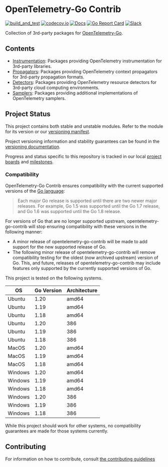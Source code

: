 # OpenTelemetry-Go Contrib

[![build_and_test](https://github.com/open-telemetry/opentelemetry-go-contrib/workflows/build_and_test/badge.svg)](https://github.com/open-telemetry/opentelemetry-go-contrib/actions?query=workflow%3Abuild_and_test+branch%3Amain)
[![codecov.io](https://codecov.io/gh/open-telemetry/opentelemetry-go-contrib/coverage.svg?branch=main)](https://app.codecov.io/gh/open-telemetry/opentelemetry-go-contrib?branch=main)
[![Docs](https://godoc.org/github.com/lytics/opentelemetry-go-contrib?status.svg)](https://pkg.go.dev/github.com/lytics/opentelemetry-go-contrib)
[![Go Report Card](https://goreportcard.com/badge/github.com/lytics/opentelemetry-go-contrib)](https://goreportcard.com/report/github.com/lytics/opentelemetry-go-contrib)
[![Slack](https://img.shields.io/badge/slack-@cncf/otel--go-brightgreen.svg?logo=slack)](https://cloud-native.slack.com/archives/C01NPAXACKT)

Collection of 3rd-party packages for [OpenTelemetry-Go](https://github.com/open-telemetry/opentelemetry-go).

## Contents

- [Instrumentation](./instrumentation/): Packages providing OpenTelemetry instrumentation for 3rd-party libraries.
- [Propagators](./propagators/): Packages providing OpenTelemetry context propagators for 3rd-party propagation formats.
- [Detectors](./detectors/): Packages providing OpenTelemetry resource detectors for 3rd-party cloud computing environments.
- [Samplers](./samplers/): Packages providing additional implementations of OpenTelemetry samplers.

## Project Status

This project contains both stable and unstable modules.
Refer to the module for its version or our [versioning manifest](./versions.yaml).

Project versioning information and stability guarantees can be found in the [versioning documentation](https://github.com/open-telemetry/opentelemetry-go/blob/a724cf884287e04785eaa91513d26a6ef9699288/VERSIONING.md).

Progress and status specific to this repository is tracked in our local [project boards](https://github.com/open-telemetry/opentelemetry-go-contrib/projects?query=is%3Aopen) and [milestones](https://github.com/open-telemetry/opentelemetry-go-contrib/milestones).

### Compatibility

OpenTelemetry-Go Contrib ensures compatibility with the current supported
versions of
the [Go language](https://golang.org/doc/devel/release#policy):

> Each major Go release is supported until there are two newer major releases.
> For example, Go 1.5 was supported until the Go 1.7 release, and Go 1.6 was supported until the Go 1.8 release.

For versions of Go that are no longer supported upstream, opentelemetry-go-contrib will
stop ensuring compatibility with these versions in the following manner:

- A minor release of opentelemetry-go-contrib will be made to add support for the new
  supported release of Go.
- The following minor release of opentelemetry-go-contrib will remove compatibility
  testing for the oldest (now archived upstream) version of Go. This, and
  future, releases of opentelemetry-go-contrib may include features only supported by
  the currently supported versions of Go.

This project is tested on the following systems.

| OS      | Go Version | Architecture |
| ------- | ---------- | ------------ |
| Ubuntu  | 1.20       | amd64        |
| Ubuntu  | 1.19       | amd64        |
| Ubuntu  | 1.18       | amd64        |
| Ubuntu  | 1.20       | 386          |
| Ubuntu  | 1.19       | 386          |
| Ubuntu  | 1.18       | 386          |
| MacOS   | 1.20       | amd64        |
| MacOS   | 1.19       | amd64        |
| MacOS   | 1.18       | amd64        |
| Windows | 1.20       | amd64        |
| Windows | 1.19       | amd64        |
| Windows | 1.18       | amd64        |
| Windows | 1.20       | 386          |
| Windows | 1.19       | 386          |
| Windows | 1.18       | 386          |

While this project should work for other systems, no compatibility guarantees
are made for those systems currently.

## Contributing

For information on how to contribute, consult [the contributing guidelines](./CONTRIBUTING.md)
